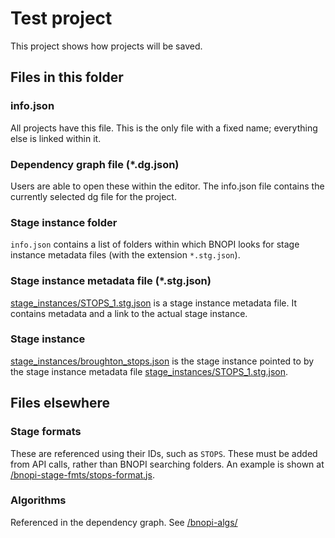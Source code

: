 # Test project
This project shows how projects will be saved.

## Files in this folder

### info.json
All projects have this file. This is the only file with a fixed name; everything else is linked within it.

### Dependency graph file (*.dg.json)
Users are able to open these within the editor. The info.json file contains the currently selected dg file for the project.

### Stage instance folder
`info.json` contains a list of folders within which BNOPI looks for stage instance metadata files (with the extension `*.stg.json`).

### Stage instance metadata file (*.stg.json)
[stage_instances/STOPS_1.stg.json](stage_instances/STOPS_1.stg.json) is a stage instance metadata file. It contains metadata and a link to the actual stage instance.

### Stage instance
[stage_instances/broughton_stops.json](stage_instances/broughton_stops.json) is the stage instance pointed to by the stage instance metadata file [stage_instances/STOPS_1.stg.json](stage_instances/STOPS_1.stg.json).

## Files elsewhere

### Stage formats
These are referenced using their IDs, such as `STOPS`. These must be added from API calls, rather than BNOPI searching folders. An example is shown at [/bnopi-stage-fmts/stops-format.js](/bnopi-stage-fmts/stops-format.js).

### Algorithms
Referenced in the dependency graph. See [/bnopi-algs/](/bnopi-algs/)

